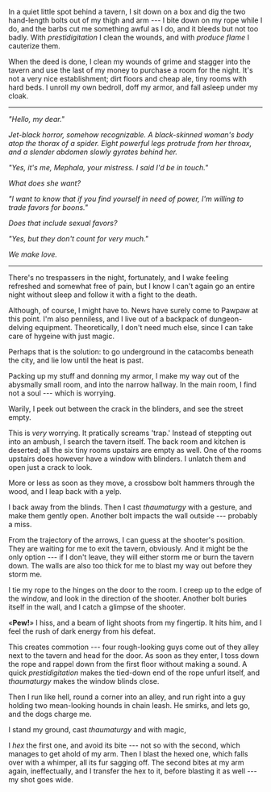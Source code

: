 In a quiet little spot behind a tavern, I sit down on a box and dig the two
hand-length bolts out of my thigh and arm --- I bite down on my rope while I
do, and the barbs cut me something awful as I do, and it bleeds but not too
badly. With _prestidigitation_ I clean the wounds, and with _produce flame_
I cauterize them.

When the deed is done, I clean my wounds of grime and stagger into the tavern
and use the last of my money to purchase a room for the night. It's not a very
nice establishment; dirt floors and cheap ale, tiny rooms with hard beds. I unroll
my own bedroll, doff my armor, and fall asleep under my cloak.

----

_"Hello, my dear."_

_Jet-black horror, somehow recognizable. A black-skinned woman's body atop the
thorax of a spider. Eight powerful legs protrude from her throax, and a slender
abdomen slowly gyrates behind her._

_"Yes, it's me, Mephala, your mistress. I said I'd be in touch."_

_What does she want?_

_"I want to know that if you find yourself in need of power, I'm willing
to trade favors for boons."_

_Does that include sexual favors?_

_"Yes, but they don't count for very much."_

_We make love._

----

There's no trespassers in the night, fortunately, and I wake feeling refreshed
and somewhat free of pain, but I know I can't again go an entire night without
sleep and follow it with a fight to the death.

Although, of course, I might have to. News have surely come to Pawpaw at this
point. I'm also penniless, and I live out of a backpack of dungeon-delving
equipment. Theoretically, I don't need much else, since I can take care of hygeine
with just magic.

Perhaps that is the solution: to go underground in the catacombs beneath the city,
and lie low until the heat is past.

Packing up my stuff and donning my armor, I make my way out of the abysmally small room,
and into the narrow hallway. In the main room, I find not a soul --- which is
worrying.

Warily, I peek out between the crack in the blinders, and see the street empty.

This is _very_ worrying. It pratically screams 'trap.' Instead of steppting out into
an ambush, I search the tavern itself. The back room and kitchen is deserted; all the
six tiny rooms upstairs are empty as well. One of the rooms upstairs does however have
a window with blinders. I unlatch them and open just a crack to look.

More or less as soon as they move, a crossbow bolt hammers through the wood, and I leap
back with a yelp.

I back away from the blinds. Then I cast _thaumaturgy_ with a gesture, and make them
gently open. Another bolt impacts the wall outside --- probably a miss.

From the trajectory of the arrows, I can guess at the shooter's position. They
are waiting for me to exit the tavern, obviously. And it might be the only
option --- if I don't leave, they will either storm me or burn the tavern
down. The walls are also too thick for me to blast my way out before they storm
me.

I tie my rope to the hinges on the door to the room. I creep up to the edge of the
window, and look in the direction of the shooter. Another bolt buries itself in the wall,
and I catch a glimpse of the shooter.

«__Pew!__» I hiss, and a beam of light shoots from my fingertip. It hits him, and I feel
the rush of dark energy from his defeat.

This creates commotion --- four rough-looking guys come out of they alley next to the tavern
and head for the door. As soon as they enter, I toss down the rope and rappel down from the first floor
without making a sound. A quick _prestidigitation_ makes the tied-down end of the rope unfurl itself,
and _thaumaturgy_ makes the window blinds close.

Then I run like hell, round a corner into an alley, and run right into a guy holding two mean-looking
hounds in chain leash. He smirks, and lets go, and the dogs charge me.

<!-- HP 22 (Tmp 5) -->

I stand my ground, cast _thaumaturgy_ and with magic, 

I _hex_ the first one, and avoid its bite --- not so with the second, which manages to get ahold of
my arm. Then I blast the hexed one, which falls over with a whimper, all its fur sagging off. The second
bites at my arm again, ineffectually, and I transfer the hex to it, before blasting it as well --- my shot
goes wide.


